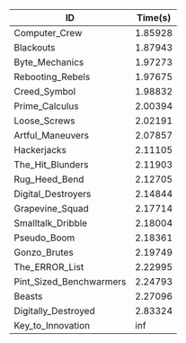 |ID|Time(s)|
|-|-|
|Computer_Crew|1.85928|
|Blackouts|1.87943|
|Byte_Mechanics|1.97273|
|Rebooting_Rebels|1.97675|
|Creed_Symbol|1.98832|
|Prime_Calculus|2.00394|
|Loose_Screws|2.02191|
|Artful_Maneuvers|2.07857|
|Hackerjacks|2.11105|
|The_Hit_Blunders|2.11903|
|Rug_Heed_Bend|2.12705|
|Digital_Destroyers|2.14844|
|Grapevine_Squad|2.17714|
|Smalltalk_Dribble|2.18004|
|Pseudo_Boom|2.18361|
|Gonzo_Brutes|2.19749|
|The_ERROR_List|2.22995|
|Pint_Sized_Benchwarmers|2.24793|
|Beasts|2.27096|
|Digitally_Destroyed|2.83324|
|Key_to_Innovation|inf|
